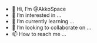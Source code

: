 - 👋 Hi, I’m @AkkoSpace
- 👀 I’m interested in ...
- 🌱 I’m currently learning ...
- 💞️ I’m looking to collaborate on ...
- 📫 How to reach me ...

<!---
AkkoSpace/AkkoSpace is a ✨ special ✨ repository because its `README.md` (this file) appears on your GitHub profile.
You can click the Preview link to take a look at your changes.
--->
